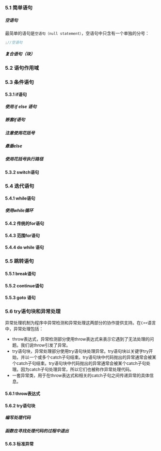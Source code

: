 ### 5.1 简单语句

##### 空语句

最简单的语句是`空语句（null statement）`，空语句中只含有一个单独的分号：

```cpp
;//空语句
```

##### 复合语句（块）

### 5.2 语句作用域

### 5.3 条件语句

#### 5.3.1 if语句

##### 使用 if else 语句

##### 嵌套if语句

##### 注意使用花括号

##### 悬垂else

##### 使用花括号执行路径

#### 5.3.2 switch语句

### 5.4 迭代语句

#### 5.4.1 while语句

##### 使用while循环

#### 5.4.2 传统的for语句

#### 5.4.3 范围for语句

#### 5.4.4 do while 语句

### 5.5 跳转语句

#### 5.5.1 break语句

#### 5.5.2 continue语句

#### 5.5.3 goto 语句

### 5.6 try语句块和异常处理

异常处理机制为程序中异常检测和异常处理这两部分的协作提供支持。在`C++`语言中，异常处理包括：

* throw表达式，异常检测部分使用throw表达式来表示它遇到了无法处理的问题。我们说throw引发了异常。
* try语句块，异常处理部分使用try语句块处理异常。try语句块以关键字try开始，并以一个或多个catch子句结束。try语句块中代码抛出的异常通常会被某个catch子句结束。try语句块中代码抛出的异常通常会被某个catch子句处理。因为catch子句处理异常，所以它们也被称作异常处理代码。
* 一套异常类，用于在throw表达式和相关的catch子句之间传递异常的具体信息。

#### 5.6.1 throw表达式

#### 5.6.2 try语句块

##### 编写处理代码

##### 函数在寻找处理代码的过程中退出

#### 5.6.3 标准异常



